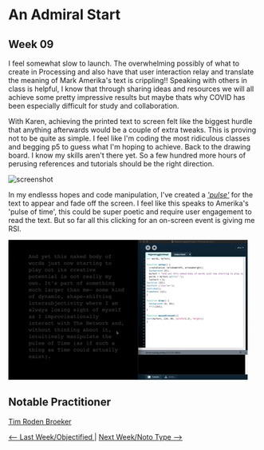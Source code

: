 # An Admiral Start
## Week 09

I feel somewhat slow to launch. The overwhelming possibly of what to create in Processing and also have that user interaction relay and translate the meaning of Mark Amerika's text is crippling!! Speaking with others in class is helpful, I know that through sharing ideas and resources we will all achieve some pretty impressive results but maybe thats why COVID has been especially difficult for study and collaboration.

With Karen, achieving the printed text to screen felt like the biggest hurdle that anything afterwards would be a couple of extra tweaks. This is proving not to be quite as simple. I feel like I'm coding the most ridiculous classes and begging p5 to guess what I'm hoping to achieve. Back to the drawing board. I know my skills aren't there yet. So a few hundred more hours of perusing references and tutorials should be the right direction. 


![screenshot](majortest.jpg)

In my endlesss hopes and code manipulation, I've created a [*'pulse'*](https://bridieotoole.github.io/codewords/week_09/Majortestbarelyworking23sept/) for the text to appear and fade off the screen. I feel like this speaks to Amerika's 'pulse of time', this could be super poetic and require user engagement to read the text. But so far all this clicking for an on-screen event is giving me RSI. 

![](heartbeat.gif)

## Notable Practitioner
[Tim Roden Broeker](https://timrodenbroeker.de)

<a href='https://bridieotoole.github.io/codewords/week_08/'> <-- Last Week/Objectified </a> | <a href='https://bridieotoole.github.io/codewords/week_10/'> Next Week/Noto Type --> </a>
